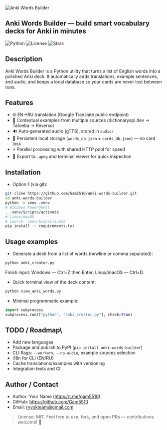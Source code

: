 ![Anki Words Builder](https://i.postimg.cc/DwKn6SrD/2025-10-01-154521.png)

## Anki Words Builder — build smart vocabulary decks for Anki in minutes

![Python](https://img.shields.io/badge/python-3.9%2B-blue)
![License](https://img.shields.io/github/license/Gam5510/anki-words-builder)
![Stars](https://img.shields.io/github/stars/Gam5510/anki-words-builder?style=social)

## Description
Anki Words Builder is a Python utility that turns a list of English words into a polished Anki deck. It automatically adds translations, example sentences, and audio, and keeps a local database so your cards are never lost between runs.

## Features
- 🌐 EN→RU translation (Google Translate public endpoint)
- 🧠 Contextual examples from multiple sources (dictionaryapi.dev → Tatoeba → Reverso)
- 🔊 Auto‑generated audio (gTTS), stored in `audio/`
- 🧰 Persistent local storage (`words_db.json` + `cards_db.json`) — no card loss
- ⚡ Parallel processing with shared HTTP pool for speed
- 🧾 Export to `.apkg` and terminal viewer for quick inspection

## Installation
- Option 1 (via git):
```bash
git clone https://github.com/Gam5510/anki-words-builder.git
cd anki-words-builder
python -m venv .venv
# Windows PowerShell
. .venv/Scripts/activate
# Linux/macOS
# source .venv/bin/activate
pip install -r requirements.txt
```

## Usage examples
- Generate a deck from a list of words (newline or comma separated):
```bash
python anki_creator.py
```
Finish input: Windows — Ctrl+Z then Enter; Linux/macOS — Ctrl+D.

- Quick terminal view of the deck content:
```bash
python view_anki_words.py
```

- Minimal programmatic example:
```python
import subprocess
subprocess.run(["python", "anki_creator.py"], check=True)
```

## TODO / Roadmap\
- Add new languages
- Package and publish to PyPI (`pip install anki-words-builder`)
- CLI flags: `--workers`, `--no-audio`, example sources selection
- i18n for CLI (EN/RU)
- Cache translations/examples with versioning
- Integration tests and CI

## Author / Contact
- Author: Your Name (https://t.me/gam5510)
- GitHub: https://github.com/Gam5510
- Email: ryvokteam@gmail.com


> License: MIT. Feel free to use, fork, and open PRs — contributions welcome! 🎉 
